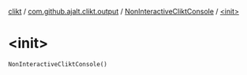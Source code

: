 [clikt](../../index.md) / [com.github.ajalt.clikt.output](../index.md) / [NonInteractiveCliktConsole](index.md) / [&lt;init&gt;](./-init-.md)

# &lt;init&gt;

`NonInteractiveCliktConsole()`
